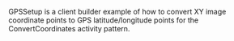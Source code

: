 GPSSetup is a client builder example of how to convert XY image coordinate points to GPS latitude/longitude points for the ConvertCoordinates activity pattern.
